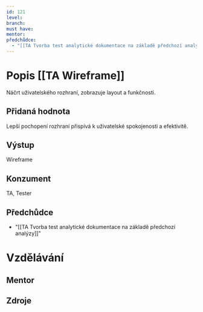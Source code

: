 ```yaml
---
id: 121
level: 
branch: 
must have: 
mentor: 
předchůdce: 
  - "[[TA Tvorba test analytické dokumentace na základě předchozí analýzy]]"
---
```



# Popis [[TA Wireframe]]
Náčrt uživatelského rozhraní, zobrazuje layout a funkčnosti.

## Přidaná hodnota
Lepší pochopení rozhraní přispívá k uživatelské spokojenosti a efektivitě.

## Výstup
Wireframe

## Konzument
TA, Tester

## Předchůdce

  - "[[TA Tvorba test analytické dokumentace na základě předchozí analýzy]]"

# Vzdělávání


## Mentor


## Zdroje